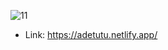 


 <!-- ![11](https://user-images.githubusercontent.com/60041984/131719972-c3eb10be-0e8d-4528-a43c-f895886fabf6.jpg) -->

 ![11](@/src/assets/portfolio-img.JPG)
 
 - Link: https://adetutu.netlify.app/




